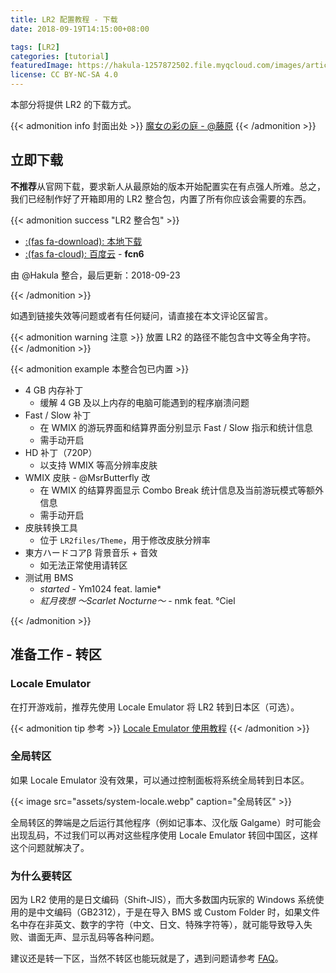 ```yaml
---
title: LR2 配置教程 - 下载
date: 2018-09-19T14:15:00+08:00

tags: [LR2]
categories: [tutorial]
featuredImage: https://hakula-1257872502.file.myqcloud.com/images/article-covers/69065999.webp
license: CC BY-NC-SA 4.0
---
```


本部分将提供 LR2 的下载方式。

<!--more-->

{{< admonition info 封面出处 >}}
[魔女の彩の庭 - @藤原](https://www.pixiv.net/artworks/69065999)
{{< /admonition >}}

## 立即下载

**不推荐**从官网下载，要求新人从最原始的版本开始配置实在有点强人所难。总之，我们已经制作好了开箱即用的 LR2 整合包，内置了所有你应该会需要的东西。

{{< admonition success "LR2 整合包" >}}

- [:(fas fa-download):  本地下载](https://files.hakula.xyz/LR2)
- [:(fas fa-cloud):  百度云](https://pan.baidu.com/s/17J8SD82VemKUS0OW2c3y-w) - **fcn6**

由 @Hakula 整合，最后更新：2018-09-23

{{< /admonition >}}

如遇到链接失效等问题或者有任何疑问，请直接在本文评论区留言。

{{< admonition warning 注意 >}}
放置 LR2 的路径不能包含中文等全角字符。
{{< /admonition >}}

{{< admonition example 本整合包已内置 >}}

- 4 GB 内存补丁
  - 缓解 4 GB 及以上内存的电脑可能遇到的程序崩溃问题
- Fast / Slow 补丁
  - 在 WMIX 的游玩界面和结算界面分别显示 Fast / Slow 指示和统计信息
  - 需手动开启
- HD 补丁（720P）
  - 以支持 WMIX 等高分辨率皮肤
- WMIX 皮肤 - @MsrButterfly 改
  - 在 WMIX 的结算界面显示 Combo Break 统计信息及当前游玩模式等额外信息
  - 需手动开启
- 皮肤转换工具
  - 位于 `LR2files/Theme`，用于修改皮肤分辨率
- 東方ハードコアβ 背景音乐 + 音效
  - 如无法正常使用请转区
- 测试用 BMS
  - *started* - Ym1024 feat. lamie*
  - *紅月夜想 ～Scarlet Nocturne～* - nmk feat. °Ciel

{{< /admonition >}}

## 准备工作 - 转区

### Locale Emulator

在打开游戏前，推荐先使用 Locale Emulator 将 LR2 转到日本区（可选）。

{{< admonition tip 参考 >}}
[Locale Emulator 使用教程](https://xupefei.github.io/Locale-Emulator)
{{< /admonition >}}

### 全局转区

如果 Locale Emulator 没有效果，可以通过控制面板将系统全局转到日本区。

{{< image src="assets/system-locale.webp" caption="全局转区" >}}

全局转区的弊端是之后运行其他程序（例如记事本、汉化版 Galgame）时可能会出现乱码，不过我们可以再对这些程序使用 Locale Emulator 转回中国区，这样这个问题就解决了。

### 为什么要转区

因为 LR2 使用的是日文编码（Shift-JIS），而大多数国内玩家的 Windows 系统使用的是中文编码（GB2312），于是在导入 BMS 或 Custom Folder 时，如果文件名中存在非英文、数字的字符（中文、日文、特殊字符等），就可能导致导入失败、谱面无声、显示乱码等各种问题。

建议还是转一下区，当然不转区也能玩就是了，遇到问题请参考 [FAQ](../faq)。
